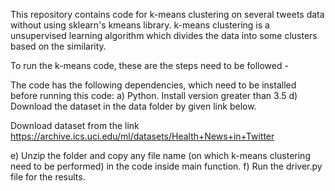 This repository contains code for k-means clustering on several tweets data without using sklearn's kmeans library. k-means clustering is a unsupervised learning algorithm which divides the data into some clusters based on the similarity.

To run the k-means code, these are the steps need to be followed -

The code has the following dependencies, which need to be installed before running this code: a) Python. Install version greater than 3.5 d) Download the dataset in the data folder by given link below.

Download dataset from the link https://archive.ics.uci.edu/ml/datasets/Health+News+in+Twitter

e) Unzip the folder and copy any file name (on which k-means clustering need to be performed) in the code inside main function. f) Run the driver.py file for the results.

